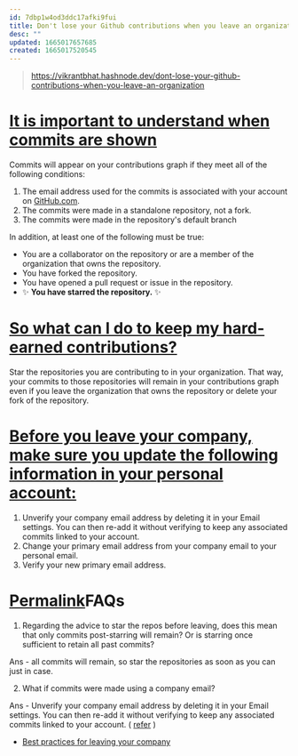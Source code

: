 ```yaml
---
id: 7dbp1w4od3ddc17afki9fui
title: Don't lose your Github contributions when you leave an organization
desc: ""
updated: 1665017657685
created: 1665017520545
---
```


> https://vikrantbhat.hashnode.dev/dont-lose-your-github-contributions-when-you-leave-an-organization

# [It is important to understand when commits are shown](https://vikrantbhat.hashnode.dev/dont-lose-your-github-contributions-when-you-leave-an-organization#heading-it-is-important-to-understand-when-commits-are-shown)

Commits will appear on your contributions graph if they meet all of the following conditions:

1. The email address used for the commits is associated with your account on [GitHub.com](http://github.com/).
2. The commits were made in a standalone repository, not a fork.
3. The commits were made in the repository's default branch

In addition, at least one of the following must be true:

- You are a collaborator on the repository or are a member of the organization that owns the repository.
- You have forked the repository.
- You have opened a pull request or issue in the repository.
- ✨ **You have starred the repository.** ✨

# [So what can I do to keep my hard-earned contributions?](https://vikrantbhat.hashnode.dev/dont-lose-your-github-contributions-when-you-leave-an-organization#heading-so-what-can-i-do-to-keep-my-hard-earned-contributions)

Star the repositories you are contributing to in your organization. That way, your commits to those repositories will remain in your contributions graph even if you leave the organization that owns the repository or delete your fork of the repository.

# [Before you leave your company, make sure you update the following information in your personal account:](https://vikrantbhat.hashnode.dev/dont-lose-your-github-contributions-when-you-leave-an-organization#heading-before-you-leave-your-company-make-sure-you-update-the-following-information-in-your-personal-account)

1. Unverify your company email address by deleting it in your Email settings. You can then re-add it without verifying to keep any associated commits linked to your account.
2. Change your primary email address from your company email to your personal email.
3. Verify your new primary email address.

# [Permalink](https://vikrantbhat.hashnode.dev/dont-lose-your-github-contributions-when-you-leave-an-organization#heading-faqs "Permalink")FAQs

1. Regarding the advice to star the repos before leaving, does this mean that only commits post-starring will remain? Or is starring once sufficient to retain all past commits?

Ans - all commits will remain, so star the repositories as soon as you can just in case.

2. What if commits were made using a company email?

Ans - Unverify your company email address by deleting it in your Email settings. You can then re-add it without verifying to keep any associated commits linked to your account. ( [refer](https://docs.github.com/en/github/setting-up-and-managing-your-github-user-account/managing-user-account-settings/best-practices-for-leaving-your-company) )

- [Best practices for leaving your company](https://docs.github.com/en/account-and-profile/setting-up-and-managing-your-personal-account-on-github/managing-your-personal-account/best-practices-for-leaving-your-company)
